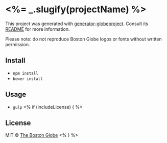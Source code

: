 # <%= _.slugify(projectName) %>

This project was generated with [generator-globeproject](https://github.com/BostonGlobe/generator-globeproject). Consult its [README](https://github.com/BostonGlobe/generator-globeproject) for more information.

Please note: do not reproduce Boston Globe logos or fonts without written permission.

## Install

- `npm install`
- `bower install`

## Usage

- `gulp`
<% if (includeLicense) { %>
## License

MIT © [The Boston Globe](http://github.com/BostonGlobe)
<% } %>